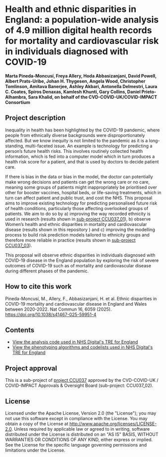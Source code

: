 # Health and ethnic disparities in England: a population-wide analysis of 4.9 million digital health records for mortality and cardiovascular risk in individuals diagnosed with COVID-19 

**Marta Pineda-Moncusí, Freya Allery, Hoda Abbasizanjani, David Powell, Albert Prats-Uribe, Johan H. Thygesen, Angela Wood, Christopher Tomlinson, Amitava Banerjee, Ashley Akbari, Antonella Delmestri, Laura C. Coates, Spiros Denaxas, Kamlesh Khunti, Gary Collins, Daniel Prieto-Alhambra, Sara Khalid, on behalf of the CVD-COVID-UK/COVID-IMPACT Consortium**

## Project description

Inequality in health has been highlighted by the COVID-19 pandemic, where people from ethnically diverse backgrounds were disproportionately affected. But we know inequity is not limited to the pandemic as it is a long-standing, multi-faceted issue. An example is technology for predicting a person’s future health risks. This involves routinely collected health information, which is fed into a computer model which in turn produces a health risk score for a patient, and that is used by doctors to decide patient care.

If there is bias in the data or bias in the model, the doctor can potentially make wrong decisions and patients can get the wrong care or no care, meaning some groups of patients might inappropriately be prioritised over other for booster vaccines, hospital beds, or life-saving treatments, which in turn can affect patient and public trust, and cost the NHS. This proposal aims to improve existing technology for predicting personalised future risk of health conditions, particularly those affecting overlooked groups of patients. We aim to do so by a) improving the way recorded ethnicity is used in research (results shown in [sub-project CCU037_01](https://github.com/BHFDSC/CCU037_01)), b) observe Women’s health and ethnic disparities in mortality and cardiovascular disease (results shown in this repository ) and c) improving the modelling process to build risk prediction models tailored to ethnicity groups and therefore more reliable in practice (results shown in [sub-project CCU037_03](https://github.com/BHFDSC/CCU037_03)). 
 
This proposal will observe ethnic disparities in individuals diagnosed with COVID-19 disease in the England population by exploring the risk of severe outcomes of COVID-19 such as of mortality and cardiovascular disease during different phases of the pandemic.

## How to cite this work
Pineda-Moncusí, M., Allery, F., Abbasizanjani, H. et al. Ethnic disparities in COVID-19 mortality and cardiovascular disease in England and Wales between 2020-2022. Nat Commun 16, 6059 (2025). https://doi.org/10.1038/s41467-025-59951-4

## Contents

* [View the analysis code used in NHS Digital's TRE for England](https://github.com/BHFDSC/CCU037_02/tree/main/code)
* [View the phenotyping algorithms and codelists used in NHS Digital's TRE for England](https://github.com/BHFDSC/CCU037_02/tree/main/phenotypes)

## Project approval

This is a sub-project of [project CCU037](https://github.com/BHFDSC/CCU037) approved by the CVD-COVID-UK / COVID-IMPACT Approvals & Oversight Board (sub-project: CCU037_02).

## License

Licensed under the Apache License, Version 2.0 (the "License"); you may not use this software except in compliance with the License. You may obtain a copy of the License at http://www.apache.org/licenses/LICENSE-2.0. Unless required by applicable law or agreed to in writing, software distributed under the License is distributed on an "AS IS" BASIS, WITHOUT WARRANTIES OR CONDITIONS OF ANY KIND, either express or implied. See the License for the specific language governing permissions and limitations under the License.
